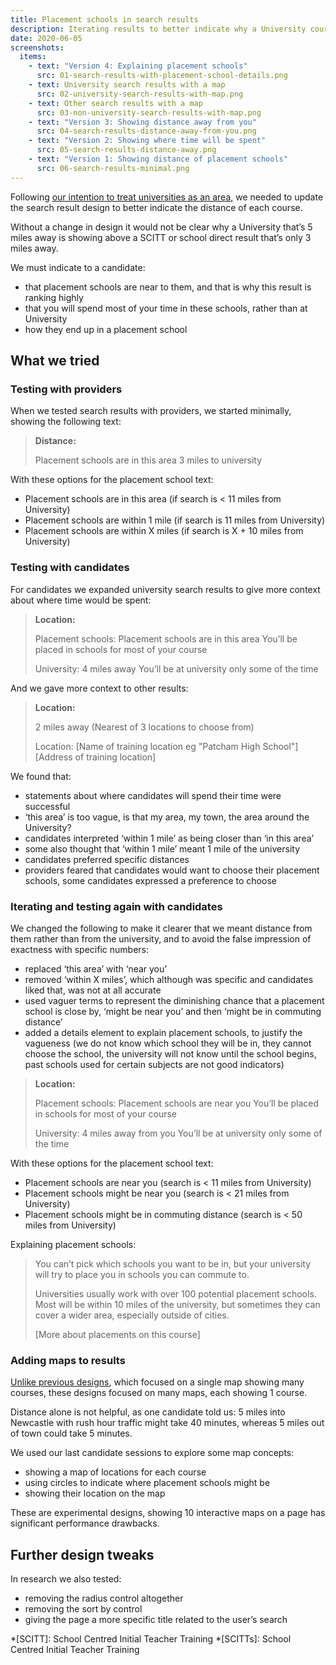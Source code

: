```yaml
---
title: Placement schools in search results
description: Iterating results to better indicate why a University course is near to a candidate and trying maps
date: 2020-06-05
screenshots:
  items:
    - text: "Version 4: Explaining placement schools"
      src: 01-search-results-with-placement-school-details.png
    - text: University search results with a map
      src: 02-university-search-results-with-map.png
    - text: Other search results with a map
      src: 03-non-university-search-results-with-map.png
    - text: "Version 3: Showing distance away from you"
      src: 04-search-results-distance-away-from-you.png
    - text: "Version 2: Showing where time will be spent"
      src: 05-search-results-distance-away.png
    - text: "Version 1: Showing distance of placement schools"
      src: 06-search-results-minimal.png
---
```


Following [our intention to treat universities as an area](/find-teacher-training/universities-as-an-area/), we needed to update the search result design to better indicate the distance of each course.

Without a change in design it would not be clear why a University that’s 5 miles away is showing above a SCITT or school direct result that’s only 3 miles away.

We must indicate to a candidate:

- that placement schools are near to them, and that is why this result is ranking highly
- that you will spend most of your time in these schools, rather than at University
- how they end up in a placement school

## What we tried

### Testing with providers

When we tested search results with providers, we started minimally, showing the following text:

> __Distance:__
>
> Placement schools are in this area
> 3 miles to university

With these options for the placement school text:

- Placement schools are in this area (if search is < 11 miles from University)
- Placement schools are within 1 mile (if search is 11 miles from University)
- Placement schools are within X miles (if search is X + 10 miles from University)

### Testing with candidates

For candidates we expanded university search results to give more context about where time would be spent:

> __Location:__
>
> Placement schools:
> Placement schools are in this area
> You’ll be placed in schools for most of your course
>
> University:
> 4 miles away
> You’ll be at university only some of the time

And we gave more context to other results:

> __Location:__
>
> 2 miles away
> (Nearest of 3 locations to choose from)
>
> Location:
> [Name of training location eg "Patcham High School"]
> [Address of training location]

We found that:

- statements about where candidates will spend their time were successful
- ‘this area’ is too vague, is that my area, my town, the area around the University?
- candidates interpreted ‘within 1 mile’ as being closer than ‘in this area’
- some also thought that ‘within 1 mile’ meant 1 mile of the university
- candidates preferred specific distances
- providers feared that candidates would want to choose their placement schools, some candidates expressed a preference to choose

### Iterating and testing again with candidates

We changed the following to make it clearer that we meant distance from them rather than from the university, and to avoid the false impression of exactness with specific numbers:

- replaced ‘this area’ with ‘near you’
- removed ‘within X miles’, which although was specific and candidates liked that, was not at all accurate
- used vaguer terms to represent the diminishing chance that a placement school is close by, ‘might be near you’ and then ‘might be in commuting distance’
- added a details element to explain placement schools, to justify the vagueness (we do not know which school they will be in, they cannot choose the school, the university will not know until the school begins, past schools used for certain subjects are not good indicators)

> __Location:__
>
> Placement schools:
> Placement schools are near you
> You’ll be placed in schools for most of your course
>
> University:
> 4 miles away from you
> You’ll be at university only some of the time

With these options for the placement school text:

- Placement schools are near you (search is < 11 miles from University)
- Placement schools might be near you (search is < 21 miles from University)
- Placement schools might be in commuting distance (search is < 50 miles from University)

Explaining placement schools:

> You can’t pick which schools you want to be in, but your university will try to place you in schools you can commute to.
>
> Universities usually work with over 100 potential placement schools. Most will be within 10 miles of the university, but sometimes they can cover a wider area, especially outside of cities.
>
> [More about placements on this course]

### Adding maps to results

[Unlike previous designs](/find-teacher-training/map-3/), which focused on a single map showing many courses, these designs focused on many maps, each showing 1 course.

Distance alone is not helpful, as one candidate told us: 5 miles into Newcastle with rush hour traffic might take 40 minutes, whereas 5 miles out of town could take 5 minutes.

We used our last candidate sessions to explore some map concepts:

- showing a map of locations for each course
- using circles to indicate where placement schools might be
- showing their location on the map

These are experimental designs, showing 10 interactive maps on a page has significant performance drawbacks.

## Further design tweaks

In research we also tested:

- removing the radius control altogether
- removing the sort by control
- giving the page a more specific title related to the user’s search

*[SCITT]: School Centred Initial Teacher Training
*[SCITTs]: School Centred Initial Teacher Training
